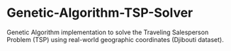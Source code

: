 # Genetic-Algorithm-TSP-Solver
Genetic Algorithm implementation to solve the Traveling Salesperson Problem (TSP) using real-world geographic coordinates (Djibouti dataset).
